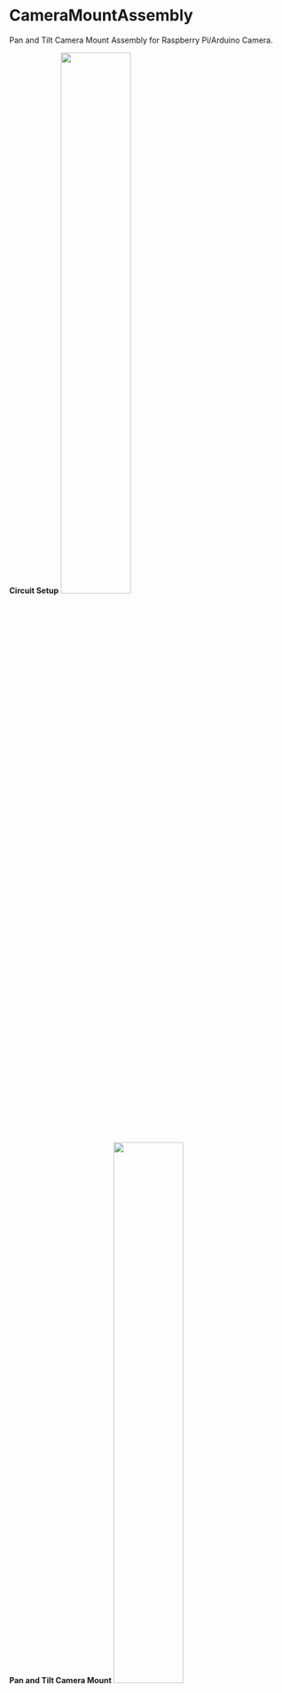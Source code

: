 # CameraMountAssembly
Pan and Tilt Camera Mount Assembly for Raspberry Pi/Arduino Camera.

**Circuit Setup**
<img src="https://user-images.githubusercontent.com/84378807/140868154-56cdc89d-9943-413f-9ed2-ab4201cadb8b.jpeg" width=50% height=50%>

**Pan and Tilt Camera Mount**
<img src="https://user-images.githubusercontent.com/84378807/140868146-426715b8-9cd6-4d3d-b8ee-9336166ca6c8.jpeg" width=50% height=50%>


**View Youtube video here:**
https://www.youtube.com/watch?v=JgnkS55hCrk&ab_channel=MrBraveLab
